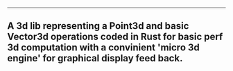 ---------------------------------------------------------------------------
A 3d lib representing a Point3d and basic Vector3d operations coded in Rust
for basic perf 3d computation with a convinient 'micro 3d engine' 
for graphical display feed back.
----------------------------------------------------------------------------
